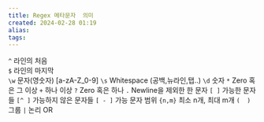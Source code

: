 ```yaml
---
title: Regex 메타문자  의미
created: 2024-02-28 01:19
alias:
tags:
---
```

`^`        라인의 처음      
`$`        라인의 마지막    
`\w`       문자(영숫자) [a-zA-Z_0-9]
`\s`       Whitespace (공백,뉴라인,탭..)
`\d`       숫자
`*`       Zero 혹은 그 이상
`+`       하나 이상
`?`        Zero 혹은 하나
`.`        Newline을 제외한 한 문자
`[ ]`      가능한 문자들
`[^ ]`     가능하지 않은 문자들
`[ - ]`    가능 문자 범위
`{n,m}`    최소 n개, 최대 m개
`(  )`     그룹
`|`        논리 OR


